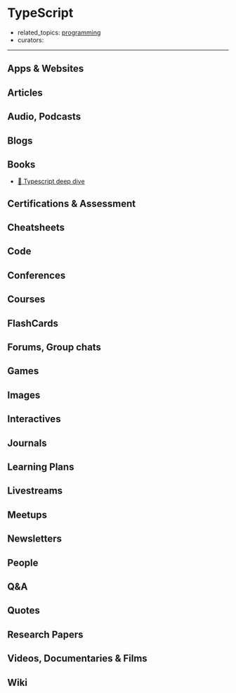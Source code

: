# TypeScript

- related_topics: [programming](programming.md)
- curators:

------

## Apps & Websites

## Articles

## Audio, Podcasts

## Blogs

## Books

- [📖 Typescript deep dive](https://basarat.gitbooks.io/typescript/)

## Certifications & Assessment

## Cheatsheets

## Code

## Conferences

## Courses

## FlashCards

## Forums, Group chats

## Games

## Images

## Interactives

## Journals

## Learning Plans

## Livestreams

## Meetups

## Newsletters

## People

## Q&A

## Quotes

## Research Papers

## Videos, Documentaries & Films

## Wiki
